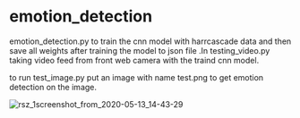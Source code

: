 # emotion_detection

emotion_detection.py to train the cnn model with harrcascade data and then save all weights after training the model to json file
.In testing_video.py taking video feed from front web camera with the traind cnn model.

to run test_image.py put an image with name test.png to get emotion detection on the image.

![rsz_1screenshot_from_2020-05-13_14-43-29](https://user-images.githubusercontent.com/50707709/81794459-71e0a680-9528-11ea-8235-e5d604033861.png)
